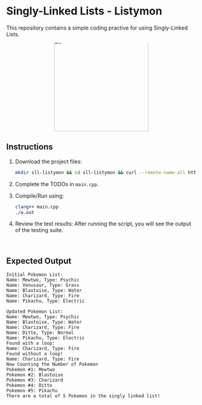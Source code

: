# Singly-Linked Lists - Listymon 
This repository contains a simple coding practive for using Singly-Linked Lists. 

<div align="center">
   <div style="overflow: hidden;">
      <img src="https://preview.redd.it/linked-list-v0-owgc2k3v0yz91.jpg?width=640&crop=smart&auto=webp&s=2025d792e2a9803673f83f86fd789d097782ab52" style="width: auto; height: 250px; margin-top: -15px;">
   </div>
</div>

## Instructions
1. Download the project files:

   ```bash
   mkdir sll-listymon && cd sll-listymon && curl --remote-name-all https://raw.githubusercontent.com/ashleyc417/si/main/cpsc131/sll-listymon/{main.cpp,README.md} 
   ```

2. Complete the TODOs in `main.cpp`.

3. Compile/Run using:
   ```bash
   clang++ main.cpp
   ./a.out
   ```

4. Review the test results:
   After running the script, you will see the output of the testing suite.

<br/>

## Expected Output
```
Initial Pokemon List:
Name: Mewtwo, Type: Psychic
Name: Venusaur, Type: Grass
Name: Blastoise, Type: Water
Name: Charizard, Type: Fire
Name: Pikachu, Type: Electric

Updated Pokemon List:
Name: Mewtwo, Type: Psychic
Name: Blastoise, Type: Water
Name: Charizard, Type: Fire
Name: Ditto, Type: Normal
Name: Pikachu, Type: Electric
Found with a loop: 
Name: Charizard, Type: Fire
Found without a loop!
Name: Charizard, Type: Fire
Now Counting the Number of Pokemon
Pokemon #1: Mewtwo
Pokemon #2: Blastoise
Pokemon #3: Charizard
Pokemon #4: Ditto
Pokemon #5: Pikachu
There are a total of 5 Pokemon in the singly linked list!
```